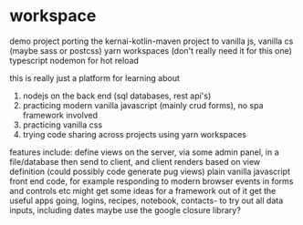 # workspace

demo project
porting the kernai-kotlin-maven project to vanilla js, vanilla cs (maybe sass or postcss)
yarn workspaces (don't really need it for this one)
typescript
nodemon for hot reload

this is really just a platform for learning about 
1. nodejs on the back end (sql databases, rest api's)
2. practicing modern vanilla javascript (mainly crud forms), no spa framework involved
3. practicing vanilla css
4. trying code sharing across projects using yarn workspaces

features include:
define views on the server, via some admin panel, in a file/database
then send to client, and client renders based on view definition (could possibly code generate pug views)
plain vanilla javascript front end code, for example responding to modern browser events in forms and controls etc
might get some ideas for a framework out of it
get the useful apps going, logins, recipes, notebook, contacts- to try out all data inputs, including dates
maybe use the google closure library?
